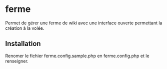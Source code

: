 ferme
=====

Permet de gérer une ferme de wiki avec une interface ouverte permettant la création à la volée.

Installation
------------

Renomer le fichier ferme.config.sample.php en ferme.config.php et le renseigner.